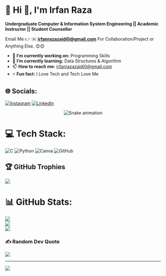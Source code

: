 # 💫 Hi 👋, I'm Irfan Raza
**Undergraduate Computer & Information System Engineering || Academic Instructor || Student Counsellor**

Email Me 👉 ✉️ **irfanrazazaidi0@gmail.com** For Collaboration/Project or Anything Else. 😊😊

- 🔭 **I’m currently working on:**  Programming Skills 
- 🌱 **I’m currently learning:** Data Structures & Algorithm
- 📫 **How to reach me:** irfanrazazaidi0@gmail.com
- ⚡ **Fun fact:** I Love Tech and Tech Love Me


## 🌐 Socials:
[![Instagram](https://img.shields.io/badge/Instagram-%23E4405F.svg?logo=Instagram&logoColor=white)](https://instagram.com/irfan_raza_zaidi) [![LinkedIn](https://img.shields.io/badge/LinkedIn-%230077B5.svg?logo=linkedin&logoColor=white)](https://linkedin.com/in/syed-irfan-raza) 

<!-- Snake Game Repo View -->

<div align="center">
  <img src="https://profile-readme-generator.com/assets/snake.svg" alt="Snake animation" />
</div>

# 💻 Tech Stack:
![C](https://img.shields.io/badge/c-%2300599C.svg?style=for-the-badge&logo=c&logoColor=white) ![Python](https://img.shields.io/badge/python-3670A0?style=for-the-badge&logo=python&logoColor=ffdd54) ![Canva](https://img.shields.io/badge/Canva-%2300C4CC.svg?style=for-the-badge&logo=Canva&logoColor=white) ![GitHub](https://img.shields.io/badge/github-%23121011.svg?style=for-the-badge&logo=github&logoColor=white)

## 🏆 GitHub Trophies
![](https://github-profile-trophy.vercel.app/?username=SyedIrfanRazaZaidi&theme=radical&no-frame=false&no-bg=false&margin-w=4)



# 📊 GitHub Stats:
![](https://github-readme-stats.vercel.app/api?username=SyedIrfanRazaZaidi&theme=dark&hide_border=false&include_all_commits=true&count_private=false)<br/>
![](https://nirzak-streak-stats.vercel.app/?user=SyedIrfanRazaZaidi&theme=dark&hide_border=false)<br/>
![](https://github-readme-stats.vercel.app/api/top-langs/?username=SyedIrfanRazaZaidi&theme=dark&hide_border=false&include_all_commits=true&count_private=false&layout=compact)


### ✍️ Random Dev Quote
![](https://quotes-github-readme.vercel.app/api?type=horizontal&theme=radical)

---
[![](https://visitcount.itsvg.in/api?id=SyedIrfanRazaZaidi&icon=0&color=0)](https://visitcount.itsvg.in)

<!-- Proudly created with GPRM ( https://gprm.itsvg.in ) -->
